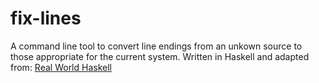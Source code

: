 # fix-lines
A command line tool to convert line endings from an unkown source to those
appropriate for the current system. Written in Haskell and adapted from:
[Real World Haskell](http://book.realworldhaskell.org/read/functional-programming.html)
 

